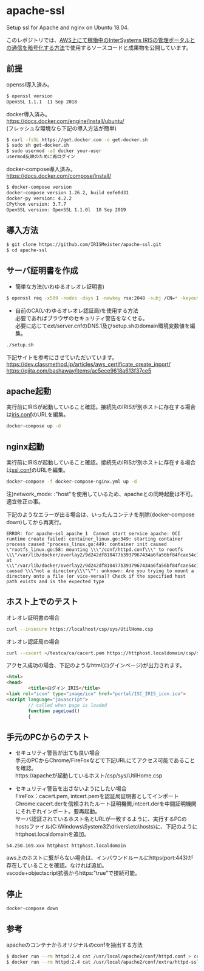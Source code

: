 # apache-ssl
Setup ssl for Apache and nginx on Ubuntu 18.04.

このレポジトリでは、[AWS上にて稼働中のInterSystems IRISの管理ポータルとの通信を暗号化する方法](https://jp.community.intersystems.com/node/480411/)で使用するソースコードと成果物を公開しています。

## 前提
openssl導入済み。  
```bash
$ openssl version
OpenSSL 1.1.1  11 Sep 2018
```
docker導入済み。  
https://docs.docker.com/engine/install/ubuntu/  
(フレッシュな環境なら下記の導入方法が簡単)
```bash
$ curl -fsSL https://get.docker.com -o get-docker.sh
$ sudo sh get-docker.sh
$ sudo usermod -aG docker your-user
usermod反映のために再ログイン
```
docker-compose導入済み。  
https://docs.docker.com/compose/install/
```bash
$ docker-compose version
docker-compose version 1.26.2, build eefe0d31
docker-py version: 4.2.2
CPython version: 3.7.7
OpenSSL version: OpenSSL 1.1.0l  10 Sep 2019
```

## 導入方法
```bash
$ git clone https://github.com/IRISMeister/apache-ssl.git
$ cd apache-ssl
```

## サーバ証明書を作成
* 簡単な方法(いわゆるオレオレ証明書)
```bash
$ openssl req -x509 -nodes -days 1 -newkey rsa:2048 -subj /CN=* -keyout conf/server.key -out conf/server.crt
```

* 自前のCA(いわゆるオレオレ認証局)を使用する方法  
必要であればブラウザのセキュリティ警告をなくせる。  
必要に応じてext/server.cnfのDNS.1及びsetup.shのdomain環境変数値を編集。
```bash
./setup.sh
```
下記サイトを参考にさせていただいています。  
https://dev.classmethod.jp/articles/aws_certificate_create_inport/  
https://qiita.com/bashaway/items/ac5ece9618a613f37ce5  

## apache起動
実行前にIRISが起動していること確認。接続先のIRISが別ホストに存在する場合は[iris.conf](apache-conf/other/iris.conf)のURLを編集。
```bash
docker-compose up -d
```
## nginx起動
実行前にIRISが起動していること確認。接続先のIRISが別ホストに存在する場合は[ssl.conf](nginx-conf/ssl.conf)のURLを編集。
```bash
docker-compose -f docker-compose-nginx.yml up -d
```
注)network_mode: :"host"を使用しているため、apacheとの同時起動は不可。適宜修正の事。

下記のようなエラーが出る場合は、いったんコンテナを削除(docker-compose down)してから再実行。
```
ERROR: for apache-ssl_apache_1  Cannot start service apache: OCI runtime create failed: container_linux.go:349: starting container process caused "process_linux.go:449: container init caused \"rootfs_linux.go:58: mounting \\\"/conf/httpd.conf\\\" to rootfs \\\"/var/lib/docker/overlay2/9d242df810477b3937967434a6fa56bf84fcae54c12bd9a78b5a6e71fd2bb202/merged\\\" at \\\"/var/lib/docker/overlay2/9d242df810477b3937967434a6fa56bf84fcae54c12bd9a78b5a6e71fd2bb202/merged/usr/local/apache2/conf/httpd.conf\\\" caused \\\"not a directory\\\"\"": unknown: Are you trying to mount a directory onto a file (or vice-versa)? Check if the specified host path exists and is the expected type
```

## ホスト上でのテスト
オレオレ証明書の場合
```bash
curl --insecure https://localhost/csp/sys/UtilHome.csp
```
オレオレ認証局の場合
```bash
curl --cacert ~/testca/ca/cacert.pem https://httphost.localdomain/csp/sys/UtilHome.csp
```
アクセス成功の場合、下記のようなhtml(ログインページ)が出力されます。
```html
<html>
<head>
        <title>ログイン IRIS</title>
<link rel="icon" type="image/ico" href="portal/ISC_IRIS_icon.ico">
<script language="javascript">
        // called when page is loaded
        function pageLoad()
        {
```

## 手元のPCからのテスト
* セキュリティ警告が出ても良い場合  
手元のPCからChrome/FireFoxなどで下記URLにてアクセス可能であることを確認。  
https://apacheが起動しているホスト/csp/sys/UtilHome.csp  


* セキュリティ警告を出さないようにしたい場合  
FireFox：cacert.pem, intcert.pemを認証局証明書としてインポート  
Chrome:cacert.derを信頼されたルート証明機関,intcert.derを中間証明機関にそれぞれインポート。要再起動。  
サーバ認証されているホスト名とURLが一致するように、実行するPCのhostsファイル(C:\Windows\System32\drivers\etc\hosts)に、下記のようにhttphost.localdomainを追加。
```
54.250.169.xxx httphost httphost.localdomain
```
aws上のホストに繋がらない場合は、インバウンドルールにhttps(port:443)が存在していることを確認。なければ追加。  
vscode+objectscript拡張からhttps:"true"で接続可能。  

## 停止
```bash
docker-compose down
```

## 参考
apacheのコンテナからオリジナルのconfを抽出する方法
```bash
$ docker run --rm httpd:2.4 cat /usr/local/apache2/conf/httpd.conf > conf/httpd.conf
$ docker run --rm httpd:2.4 cat /usr/local/apache2/conf/extra/httpd-ssl.conf > conf/extra/httpd-ssl.conf
```
